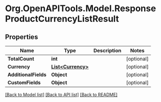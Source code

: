 # Org.OpenAPITools.Model.ResponseProductCurrencyListResult

## Properties

Name | Type | Description | Notes
------------ | ------------- | ------------- | -------------
**TotalCount** | **int** |  | [optional] 
**Currency** | [**List&lt;Currency&gt;**](Currency.md) |  | [optional] 
**AdditionalFields** | **Object** |  | [optional] 
**CustomFields** | **Object** |  | [optional] 

[[Back to Model list]](../README.md#documentation-for-models) [[Back to API list]](../README.md#documentation-for-api-endpoints) [[Back to README]](../README.md)

